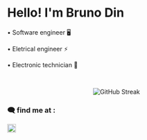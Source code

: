   <h1> Hello! I'm Bruno Din </h1>
  <p> • Software engineer 🖥️</p>
  <p> • Eletrical engineer ⚡ </p>
  <p> • Electronic technician 🔌  </p> 

<br/>

<p align="center">
   <img src="http://github-readme-streak-stats.herokuapp.com?user=dinbruno&theme=dark&hide_border=true&date_format=M%20j%5B%2C%20Y%5D&background=0D1117&stroke=DDDDDD&ring=656165&fire=B203DD&currStreakNum=FFFFFF&sideNums=DDDDDD&currStreakLabel=DD60DD&sideLabels=D66FDD&dates=DDDDDD)](https://git.io/streak-stats" alt="GitHub Streak" /> 
</p>

</brl>

<h3 align="left"> 🗨️󠁭󠁥󠀱󠀳󠁿 find me at : </h3> 

</brl>

<p align="left">
<a href=https://www.linkedin.com/in/bruno-dino-santos-felix-260962206/ target="blank"><img align="center" src="https://raw.githubusercontent.com/rahuldkjain/github-profile-readme-generator/master/src/images/icons/Social/linked-in-alt.svg" alt="bruno dino santos felix" height="20" width="20" /></a>
</p>

<h3 align="center"> </h3>


